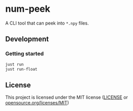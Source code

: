# num-peek

A CLI tool that can peek into `*.npy` files.

## Development

### Getting started

```bash
just run
just run-float
```

## License

This project is licensed under the MIT license ([LICENSE](LICENSE) or [opensource.org/licenses/MIT](https://opensource.org/licenses/MIT))
